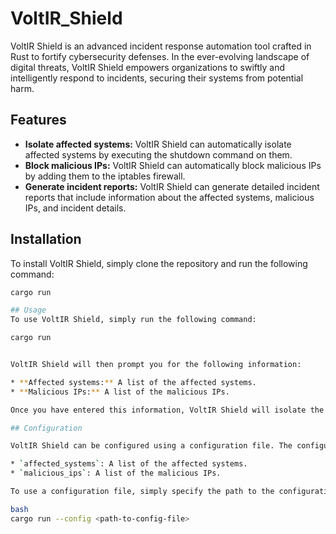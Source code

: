 # VoltIR_Shield
VoltIR Shield is an advanced incident response automation tool crafted in Rust to fortify cybersecurity defenses. In the ever-evolving landscape of digital threats, VoltIR Shield empowers organizations to swiftly and intelligently respond to incidents, securing their systems from potential harm.



## Features

* **Isolate affected systems:** VoltIR Shield can automatically isolate affected systems by executing the shutdown command on them.
* **Block malicious IPs:** VoltIR Shield can automatically block malicious IPs by adding them to the iptables firewall.
* **Generate incident reports:** VoltIR Shield can generate detailed incident reports that include information about the affected systems, malicious IPs, and incident details.

## Installation

To install VoltIR Shield, simply clone the repository and run the following command:

```bash
cargo run

## Usage
To use VoltIR Shield, simply run the following command:

cargo run


VoltIR Shield will then prompt you for the following information:

* **Affected systems:** A list of the affected systems.
* **Malicious IPs:** A list of the malicious IPs.

Once you have entered this information, VoltIR Shield will isolate the affected systems, block the malicious IPs, and generate an incident report.

## Configuration

VoltIR Shield can be configured using a configuration file. The configuration file is a JSON file that contains the following fields:

* `affected_systems`: A list of the affected systems.
* `malicious_ips`: A list of the malicious IPs.

To use a configuration file, simply specify the path to the configuration file when you run VoltIR Shield:

bash
cargo run --config <path-to-config-file>

